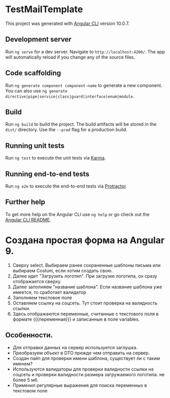 # TestMailTemplate

This project was generated with [Angular CLI](https://github.com/angular/angular-cli) version 10.0.7.

## Development server

Run `ng serve` for a dev server. Navigate to `http://localhost:4200/`. The app will automatically reload if you change any of the source files.

## Code scaffolding

Run `ng generate component component-name` to generate a new component. You can also use `ng generate directive|pipe|service|class|guard|interface|enum|module`.

## Build

Run `ng build` to build the project. The build artifacts will be stored in the `dist/` directory. Use the `--prod` flag for a production build.

## Running unit tests

Run `ng test` to execute the unit tests via [Karma](https://karma-runner.github.io).

## Running end-to-end tests

Run `ng e2e` to execute the end-to-end tests via [Protractor](http://www.protractortest.org/).

## Further help

To get more help on the Angular CLI use `ng help` or go check out the [Angular CLI README](https://github.com/angular/angular-cli/blob/master/README.md).

# Создана простая форма на Angular 9.

1. Сверху select. Выбираем ранее сохраненные шаблоны письма или выбираем Costum, если хотим создать свою.
2. Далее идет "Загрузить логотип". При загрузке логотипа, он сразу отображается сверху.
3. Далее заполняем "название шаблона". Если название шаблона уже имеется, то сработает валидатор
4. Заполняем текстовое поле
5. Оставляем ссылку на соцсеть. Тут стоит проверка на валидность ссылки.
6. Здесь отображаются переменные, считанные с текстового поля в формате {{{переменная}}} и записанные в поле variables. 

## Особенности. 
- Для отправки данных на сервер используется заглушка.
- Преобразуем объект в DTO прежде чем отправить на сервер.
- Создан пайп для проверки имени шаблона, существует ли с таким именем?
- Используются валидаторы для проверки валидности ссылки на соцсеть
  и проверки валидности размера загружаемого логотипа. не более 5 мб.
- Применил регулярные выражения для поиска переменных в текстовом поле 
